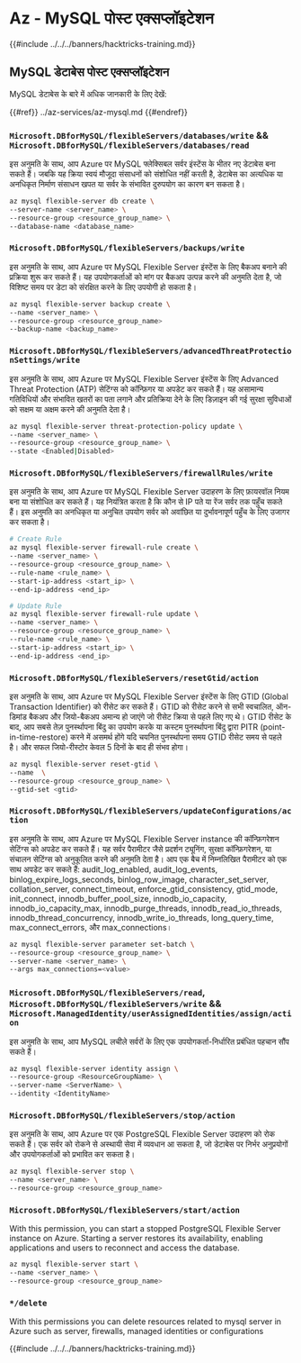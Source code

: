 # Az - MySQL पोस्ट एक्सप्लॉइटेशन

{{#include ../../../banners/hacktricks-training.md}}

## MySQL डेटाबेस पोस्ट एक्सप्लॉइटेशन
MySQL डेटाबेस के बारे में अधिक जानकारी के लिए देखें:

{{#ref}}
../az-services/az-mysql.md
{{#endref}}

### `Microsoft.DBforMySQL/flexibleServers/databases/write` && `Microsoft.DBforMySQL/flexibleServers/databases/read`

इस अनुमति के साथ, आप Azure पर MySQL फ्लेक्सिबल सर्वर इंस्टेंस के भीतर नए डेटाबेस बना सकते हैं। जबकि यह क्रिया स्वयं मौजूदा संसाधनों को संशोधित नहीं करती है, डेटाबेस का अत्यधिक या अनधिकृत निर्माण संसाधन खपत या सर्वर के संभावित दुरुपयोग का कारण बन सकता है।
```bash
az mysql flexible-server db create \
--server-name <server_name> \
--resource-group <resource_group_name> \
--database-name <database_name>
```
### `Microsoft.DBforMySQL/flexibleServers/backups/write`

इस अनुमति के साथ, आप Azure पर MySQL Flexible Server इंस्टेंस के लिए बैकअप बनाने की प्रक्रिया शुरू कर सकते हैं। यह उपयोगकर्ताओं को मांग पर बैकअप उत्पन्न करने की अनुमति देता है, जो विशिष्ट समय पर डेटा को संरक्षित करने के लिए उपयोगी हो सकता है।
```bash
az mysql flexible-server backup create \
--name <server_name> \
--resource-group <resource_group_name>
--backup-name <backup_name>
```
### `Microsoft.DBforMySQL/flexibleServers/advancedThreatProtectionSettings/write`

इस अनुमति के साथ, आप Azure पर MySQL Flexible Server इंस्टेंस के लिए Advanced Threat Protection (ATP) सेटिंग्स को कॉन्फ़िगर या अपडेट कर सकते हैं। यह असामान्य गतिविधियों और संभावित खतरों का पता लगाने और प्रतिक्रिया देने के लिए डिज़ाइन की गई सुरक्षा सुविधाओं को सक्षम या अक्षम करने की अनुमति देता है।
```bash
az mysql flexible-server threat-protection-policy update \
--name <server_name> \
--resource-group <resource_group_name> \
--state <Enabled|Disabled>
```
### `Microsoft.DBforMySQL/flexibleServers/firewallRules/write`

इस अनुमति के साथ, आप Azure पर MySQL Flexible Server उदाहरण के लिए फ़ायरवॉल नियम बना या संशोधित कर सकते हैं। यह नियंत्रित करता है कि कौन से IP पते या रेंज सर्वर तक पहुँच सकते हैं। इस अनुमति का अनधिकृत या अनुचित उपयोग सर्वर को अवांछित या दुर्भावनापूर्ण पहुँच के लिए उजागर कर सकता है।
```bash
# Create Rule
az mysql flexible-server firewall-rule create \
--name <server_name> \
--resource-group <resource_group_name> \
--rule-name <rule_name> \
--start-ip-address <start_ip> \
--end-ip-address <end_ip>

# Update Rule
az mysql flexible-server firewall-rule update \
--name <server_name> \
--resource-group <resource_group_name> \
--rule-name <rule_name> \
--start-ip-address <start_ip> \
--end-ip-address <end_ip>
```
### `Microsoft.DBforMySQL/flexibleServers/resetGtid/action`

इस अनुमति के साथ, आप Azure पर MySQL Flexible Server इंस्टेंस के लिए GTID (Global Transaction Identifier) को रीसेट कर सकते हैं। GTID को रीसेट करने से सभी स्वचालित, ऑन-डिमांड बैकअप और जियो-बैकअप अमान्य हो जाएंगे जो रीसेट क्रिया से पहले लिए गए थे। GTID रीसेट के बाद, आप सबसे तेज़ पुनर्स्थापना बिंदु का उपयोग करके या कस्टम पुनर्स्थापना बिंदु द्वारा PITR (point-in-time-restore) करने में असमर्थ होंगे यदि चयनित पुनर्स्थापना समय GTID रीसेट समय से पहले है। और सफल जियो-रीस्टोर केवल 5 दिनों के बाद ही संभव होगा।
```bash
az mysql flexible-server reset-gtid \
--name  \
--resource-group <resource_group_name> \
--gtid-set <gtid>
```
### `Microsoft.DBforMySQL/flexibleServers/updateConfigurations/action`

इस अनुमति के साथ, आप Azure पर MySQL Flexible Server instance की कॉन्फ़िगरेशन सेटिंग्स को अपडेट कर सकते हैं। यह सर्वर पैरामीटर जैसे प्रदर्शन ट्यूनिंग, सुरक्षा कॉन्फ़िगरेशन, या संचालन सेटिंग्स को अनुकूलित करने की अनुमति देता है। आप एक बैच में निम्नलिखित पैरामीटर को एक साथ अपडेट कर सकते हैं: audit_log_enabled, audit_log_events, binlog_expire_logs_seconds, binlog_row_image, character_set_server, collation_server, connect_timeout, enforce_gtid_consistency, gtid_mode, init_connect, innodb_buffer_pool_size, innodb_io_capacity, innodb_io_capacity_max, innodb_purge_threads, innodb_read_io_threads, innodb_thread_concurrency, innodb_write_io_threads, long_query_time, max_connect_errors, और max_connections।
```bash
az mysql flexible-server parameter set-batch \
--resource-group <resource_group_name> \
--server-name <server_name> \
--args max_connections=<value>
```
### `Microsoft.DBforMySQL/flexibleServers/read`, `Microsoft.DBforMySQL/flexibleServers/write` && `Microsoft.ManagedIdentity/userAssignedIdentities/assign/action`

इस अनुमति के साथ, आप MySQL लचीले सर्वरों के लिए एक उपयोगकर्ता-निर्धारित प्रबंधित पहचान सौंप सकते हैं।
```bash
az mysql flexible-server identity assign \
--resource-group <ResourceGroupName> \
--server-name <ServerName> \
--identity <IdentityName>
```
### `Microsoft.DBforMySQL/flexibleServers/stop/action`

इस अनुमति के साथ, आप Azure पर एक PostgreSQL Flexible Server उदाहरण को रोक सकते हैं। एक सर्वर को रोकने से अस्थायी सेवा में व्यवधान आ सकता है, जो डेटाबेस पर निर्भर अनुप्रयोगों और उपयोगकर्ताओं को प्रभावित कर सकता है।
```bash
az mysql flexible-server stop \
--name <server_name> \
--resource-group <resource_group_name>
```

### `Microsoft.DBforMySQL/flexibleServers/start/action`
With this permission, you can start a stopped PostgreSQL Flexible Server instance on Azure. Starting a server restores its availability, enabling applications and users to reconnect and access the database.

```bash
az mysql flexible-server start \
--name <server_name> \
--resource-group <resource_group_name>
```

### `*/delete`

With this permissions you can delete resources related to mysql server in Azure such as server, firewalls, managed identities or configurations

{{#include ../../../banners/hacktricks-training.md}}
